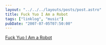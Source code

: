 ```yaml
---
layout: "../../../layouts/posts/post.astro"
title: Fuck Yuo I Am a Robot
tags: ["linklog", "music"]
pubDate: "2007-07-05T07:50:00"
---
```


[Fuck Yuo I Am a Robot](http://fuckyuoiamarobot.com/)

